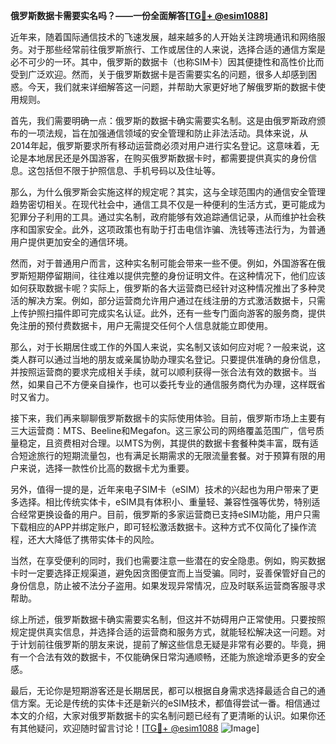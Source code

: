 **俄罗斯数据卡需要实名吗？——一份全面解答[[TG💪+ @esim1088](https://t.me/s/esim1088)]**

近年来，随着国际通信技术的飞速发展，越来越多的人开始关注跨境通讯和网络服务。对于那些经常前往俄罗斯旅行、工作或居住的人来说，选择合适的通信方案是必不可少的一环。其中，俄罗斯的数据卡（也称SIM卡）因其便捷性和高性价比而受到广泛欢迎。然而，关于俄罗斯数据卡是否需要实名的问题，很多人却感到困惑。今天，我们就来详细解答这一问题，并帮助大家更好地了解俄罗斯的数据卡使用规则。

首先，我们需要明确一点：俄罗斯的数据卡确实需要实名制。这是由俄罗斯政府颁布的一项法规，旨在加强通信领域的安全管理和防止非法活动。具体来说，从2014年起，俄罗斯要求所有移动运营商必须对用户进行实名登记。这意味着，无论是本地居民还是外国游客，在购买俄罗斯数据卡时，都需要提供真实的身份信息。这包括但不限于护照信息、手机号码以及住址等。

那么，为什么俄罗斯会实施这样的规定呢？其实，这与全球范围内的通信安全管理趋势密切相关。在现代社会中，通信工具不仅是一种便利的生活方式，更可能成为犯罪分子利用的工具。通过实名制，政府能够有效追踪通信记录，从而维护社会秩序和国家安全。此外，这项政策也有助于打击电信诈骗、洗钱等违法行为，为普通用户提供更加安全的通信环境。

然而，对于普通用户而言，这种实名制可能会带来一些不便。例如，外国游客在俄罗斯短期停留期间，往往难以提供完整的身份证明文件。在这种情况下，他们应该如何获取数据卡呢？实际上，俄罗斯的各大运营商已经针对这种情况推出了多种灵活的解决方案。例如，部分运营商允许用户通过在线注册的方式激活数据卡，只需上传护照扫描件即可完成实名认证。此外，还有一些专门面向游客的服务商，提供免注册的预付费数据卡，用户无需提交任何个人信息就能立即使用。

那么，对于长期居住或工作的外国人来说，实名制又该如何应对呢？一般来说，这类人群可以通过当地的朋友或亲属协助办理实名登记。只要提供准确的身份信息，并按照运营商的要求完成相关手续，就可以顺利获得一张合法有效的数据卡。当然，如果自己不方便亲自操作，也可以委托专业的通信服务商代为办理，这样既省时又省力。

接下来，我们再来聊聊俄罗斯数据卡的实际使用体验。目前，俄罗斯市场上主要有三大运营商：MTS、Beeline和Megafon。这三家公司的网络覆盖范围广，信号质量稳定，且资费相对合理。以MTS为例，其提供的数据卡套餐种类丰富，既有适合短途旅行的短期流量包，也有满足长期需求的无限流量套餐。对于预算有限的用户来说，选择一款性价比高的数据卡尤为重要。

另外，值得一提的是，近年来电子SIM卡（eSIM）技术的兴起也为用户带来了更多选择。相比传统实体卡，eSIM具有体积小、重量轻、兼容性强等优势，特别适合经常更换设备的用户。目前，俄罗斯的多家运营商已支持eSIM功能，用户只需下载相应的APP并绑定账户，即可轻松激活数据卡。这种方式不仅简化了操作流程，还大大降低了携带实体卡的风险。

当然，在享受便利的同时，我们也需要注意一些潜在的安全隐患。例如，购买数据卡时一定要选择正规渠道，避免因贪图便宜而上当受骗。同时，妥善保管好自己的身份信息，防止被不法分子盗用。如果发现异常情况，应及时联系运营商客服寻求帮助。

综上所述，俄罗斯数据卡确实需要实名制，但这并不妨碍用户正常使用。只要按照规定提供真实信息，并选择合适的运营商和服务方式，就能轻松解决这一问题。对于计划前往俄罗斯的朋友来说，提前了解这些信息无疑是非常有必要的。毕竟，拥有一个合法有效的数据卡，不仅能确保日常沟通顺畅，还能为旅途增添更多的安全感。

最后，无论你是短期游客还是长期居民，都可以根据自身需求选择最适合自己的通信方案。无论是传统的实体卡还是新兴的eSIM技术，都值得尝试一番。相信通过本文的介绍，大家对俄罗斯数据卡的实名制问题已经有了更清晰的认识。如果你还有其他疑问，欢迎随时留言讨论！[[TG💪+ @esim1088](https://t.me/s/esim1088) ![Image](https://i.postimg.cc/4NQfJmqS/Snipaste-2025-05-13-00-14-12.png)]